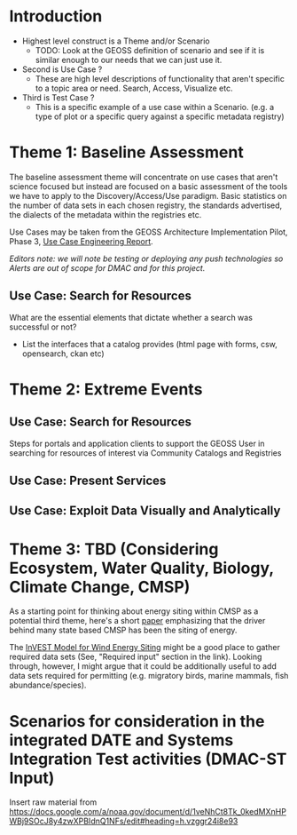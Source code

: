 # Introduction

* Highest level construct is a Theme and/or Scenario
  * TODO: Look at the GEOSS definition of scenario and see if it is similar enough to our needs that we can just use it.
* Second is Use Case ?
  * These are high level descriptions of functionality that aren't specific to a topic area or need.  Search, Access, Visualize etc.
* Third is Test Case ?
  * This is a specific example of a use case within a Scenario.  (e.g. a type of plot or a specific query against a specific metadata registry)

# Theme 1: Baseline Assessment
The baseline assessment theme will concentrate on use cases that aren't science focused but instead are focused on a basic assessment of the tools we have to apply to the Discovery/Access/Use paradigm.  Basic statistics on the number of data sets in each chosen registry, the standards advertised, the dialects of the metadata within the registries etc.  

Use Cases may be taken from the GEOSS Architecture Implementation Pilot, Phase 3, [Use Case Engineering Report](http://www.ogcnetwork.net/pub/ogcnetwork/GEOSS/AIP3/documents/AIP-3_Use_Cases_ER110210.pdf).

*_Editors note: we will note be testing or deploying any push technologies so Alerts are out of scope for DMAC and for this project._*

## Use Case: Search for Resources
What are the essential elements that dictate whether a search was successful or not?

* List the interfaces that a catalog provides (html page with forms, csw, opensearch, ckan etc)

# Theme 2: Extreme Events 

## Use Case: Search for Resources 
Steps for portals and application clients to support the GEOSS User in searching for resources of interest via Community Catalogs and Registries

## Use Case: Present Services

## Use Case: Exploit Data Visually and Analytically

# Theme 3:  TBD (Considering Ecosystem, Water Quality, Biology, Climate Change, CMSP)
As a starting point for thinking about energy siting within CMSP as a potential third theme, here's a short [paper](https://drive.google.com/file/d/0B8p4sUXIeKn1WVFhaGo0UzBnWjQ/edit?usp=sharing) emphasizing that the driver behind many state based CMSP has been the siting of energy.

The [InVEST Model for Wind Energy Siting](http://ncp-dev.stanford.edu/~dataportal/invest-releases/documentation/current_release/wind_energy.html#required-inputs) might be a good place to gather required data sets (See, "Required input" section in the link).  Looking through, however, I might argue that it could be additionally useful to add data sets required for permitting (e.g. migratory birds, marine mammals, fish abundance/species).


# Scenarios for consideration in the integrated DATE and Systems Integration Test activities (DMAC-ST Input)

Insert raw material from https://docs.google.com/a/noaa.gov/document/d/1veNhCt8Tk_0kedMXnHPWBj9SOcJ8y4zwXPBIdnQ1NFs/edit#heading=h.vzggr24i8e93